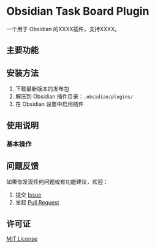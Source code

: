# Obsidian Task Board Plugin

一个用于 Obsidian 的XXXX插件，支持XXXX。

## 主要功能



## 安装方法


1. 下载最新版本的发布包
2. 解压到 Obsidian 插件目录：`.obsidian/plugins/`
3. 在 Obsidian 设置中启用插件


## 使用说明

### 基本操作




## 问题反馈

如果你发现任何问题或有功能建议，欢迎：
1. 提交 [Issue](https://github.com/lxjthu/XXXX/issues)
2. 发起 [Pull Request](https://github.com/lxjthu/XXXX/pulls)

## 许可证

[MIT License](LICENSE)
